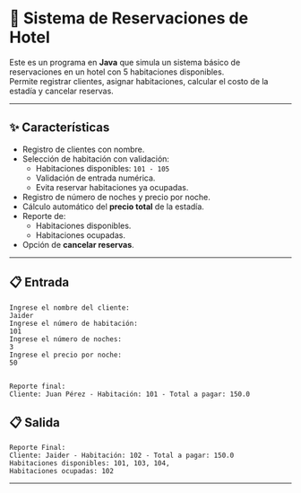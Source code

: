 # 🏨 Sistema de Reservaciones de Hotel

Este es un programa en **Java** que simula un sistema básico de reservaciones en un hotel con 5 habitaciones disponibles.  
Permite registrar clientes, asignar habitaciones, calcular el costo de la estadía y cancelar reservas.

---

## ✨ Características

- Registro de clientes con nombre.
- Selección de habitación con validación:
  - Habitaciones disponibles: `101 - 105`
  - Validación de entrada numérica.
  - Evita reservar habitaciones ya ocupadas.
- Registro de número de noches y precio por noche.
- Cálculo automático del **precio total** de la estadía.
- Reporte de:
  - Habitaciones disponibles.
  - Habitaciones ocupadas.
- Opción de **cancelar reservas**.

---


## 📋 Entrada

```
Ingrese el nombre del cliente:
Jaider
Ingrese el número de habitación:
101
Ingrese el número de noches:
3
Ingrese el precio por noche:
50


Reporte final:
Cliente: Juan Pérez - Habitación: 101 - Total a pagar: 150.0
```
## 📋 Salida
```
Reporte Final:
Cliente: Jaider - Habitación: 102 - Total a pagar: 150.0
Habitaciones disponibles: 101, 103, 104,
Habitaciones ocupadas: 102
```
---
